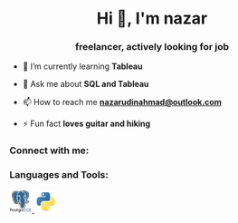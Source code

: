 <h1 align="center">Hi 🎸, I'm nazar</h1>
<h3 align="center">freelancer, actively looking for job</h3>

- 🌱 I’m currently learning **Tableau**

- 💬 Ask me about **SQL and Tableau**

- 📫 How to reach me **nazarudinahmad@outlook.com**

- ⚡ Fun fact **loves guitar and hiking**

<h3 align="left">Connect with me:</h3>
<p align="left">
</p>

<h3 align="left">Languages and Tools:</h3>
<p align="left"> <a href="https://www.postgresql.org" target="_blank" rel="noreferrer"> <img src="https://raw.githubusercontent.com/devicons/devicon/master/icons/postgresql/postgresql-original-wordmark.svg" alt="postgresql" width="40" height="40"/> </a> <a href="https://www.python.org" target="_blank" rel="noreferrer"> <img src="https://raw.githubusercontent.com/devicons/devicon/master/icons/python/python-original.svg" alt="python" width="40" height="40"/> </a> </p>
